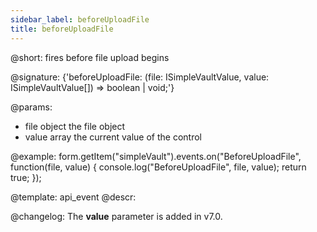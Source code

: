 ```yaml
---
sidebar_label: beforeUploadFile
title: beforeUploadFile
---          
```


@short: fires before file upload begins
 
@signature: {'beforeUploadFile: (file: ISimpleVaultValue, value: ISimpleVaultValue[]) => boolean | void;'}

@params:
- file      object      the file object
- value     array     the current value of the control

@example:
form.getItem("simpleVault").events.on("BeforeUploadFile", function(file, value) {
    console.log("BeforeUploadFile", file, value);
    return true;
});


@template: api_event
@descr:

@changelog: 
The **value** parameter is added in v7.0.
